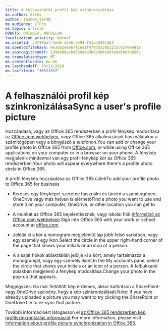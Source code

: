```yaml
---
title: A felhasználói profil kép szinkronizálása
ms.author: kirks
author: Techwriter40
ms.audience: ITPro
ms.topic: article
ROBOTS: NOINDEX, NOFOLLOW
localization_priority: Normal
ms.assetid: cd7196af-3ed9-42e6-b594-f51ad265fd63
ms.openlocfilehash: e63da2e0e67f2ed1f4f95d128b3215c8378ee81e
ms.sourcegitcommit: 1d98db8acb9959aba3b5e308a567ade6b62da56c
ms.translationtype: MT
ms.contentlocale: hu-HU
ms.lasthandoff: 08/22/2019
ms.locfileid: "36521857"
---
```

# <a name="sync-a-users-profile-picture"></a><span data-ttu-id="50807-102">A felhasználói profil kép szinkronizálása</span><span class="sxs-lookup"><span data-stu-id="50807-102">Sync a user's profile picture</span></span>

<span data-ttu-id="50807-103">Hozzáadása, vagy az Office 365 rendszerben a profil fénykép módosítása az [Office.com webhelyen](http://www.office.com), vagy Office 365 alkalmazások használatakor a számítógépen vagy a böngésző a telefonon.</span><span class="sxs-lookup"><span data-stu-id="50807-103">You can add or change your profile photo in Office 365 from [Office.com](http://www.office.com), or while using Office 365 applications on your computer or in a browser on your phone.</span></span> <span data-ttu-id="50807-104">A fénykép megjelenik mindenhol van egy profil fénykép kör az Office 365 rendszerben.</span><span class="sxs-lookup"><span data-stu-id="50807-104">Your photo will appear everywhere there's a profile photo circle in Office 365.</span></span>

<span data-ttu-id="50807-105">A profil fénykép hozzáadása az Office 365 üzleti</span><span class="sxs-lookup"><span data-stu-id="50807-105">To add your profile photo to Office 365 for business</span></span>

- <span data-ttu-id="50807-106">Keresés egy fényképet szeretne használni és tárolni a számítógépen, OneDrive vagy más helyen is elérhető</span><span class="sxs-lookup"><span data-stu-id="50807-106">Find a photo you want to use and store it on your computer, OneDrive, or other location you can get to</span></span>

- <span data-ttu-id="50807-107">A munkát az Office 365 bejelentkeznek, vagy iskolai fiók [információ az Office.com webhelyen](http://www.office.com).</span><span class="sxs-lookup"><span data-stu-id="50807-107">Sign into Office 365 with your work or school account at [office.com](http://www.office.com).</span></span>

- <span data-ttu-id="50807-108">Jelölje ki a kör a monogram megjelenítő lap jobb felső sarkában, vagy egy személy egy ikon.</span><span class="sxs-lookup"><span data-stu-id="50807-108">Select the circle in the upper right-hand corner of the page that shows your initials or an icon of a person.</span></span>

- <span data-ttu-id="50807-109">A a saját fiókok ablaktáblán jelölje ki a kört, amely tartalmazza a monogramját, vagy egy személy ikont.</span><span class="sxs-lookup"><span data-stu-id="50807-109">In the My accounts pane, select the circle that shows your initials or an icon of a person.</span></span> <span data-ttu-id="50807-110">A felbukkanó ablakban megjelenő a fénykép módosítása.</span><span class="sxs-lookup"><span data-stu-id="50807-110">Change your photo in the pop-up that appears.</span></span>

<span data-ttu-id="50807-111">Megjegyzés: Ha már feltöltött kép érdemes, akkor kattintson a SharePoint- vagy OneDrive szelvény, hogy a kép szinkronizálását.</span><span class="sxs-lookup"><span data-stu-id="50807-111">Note: If you have already uploaded a picture you may want to try clicking the SharePoint or OneDrive tile to re-sync that picture.</span></span>

<span data-ttu-id="50807-112">További információért látogasson el [az Office 365 rendszerben kép profilszinkronizálás információt](https://support.office.com/article/information-about-profile-picture-synchronization-in-office-365-20594d76-d054-4af4-a660-401133e3d48a?ui=en-US&amp;rs=en-US&amp;ad=US).</span><span class="sxs-lookup"><span data-stu-id="50807-112">For more information, please visit [Information about profile picture synchronization in Office 365](https://support.office.com/article/information-about-profile-picture-synchronization-in-office-365-20594d76-d054-4af4-a660-401133e3d48a?ui=en-US&amp;rs=en-US&amp;ad=US).</span></span>
